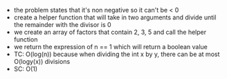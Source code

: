 * the problem states that it's non negative so it can't be < 0
* create a helper function that will take in two arguments and divide until the remainder with the divisor is 0
* we create an array of factors that contain 2, 3, 5 and call the helper function
* we return the expression of n == 1 which will return a boolean value
* TC: O(log(n)) because when dividing the int x by y, there can be at most O(logy(x)) divisions
* SC: O(1)